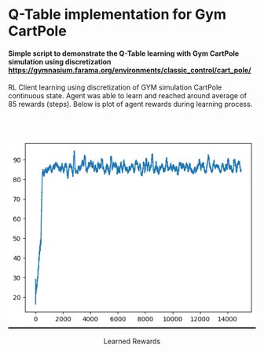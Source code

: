 # Q-Table implementation for Gym CartPole
#### Simple script to demonstrate the Q-Table learning with Gym CartPole simulation using discretization https://gymnasium.farama.org/environments/classic_control/cart_pole/
RL Client learning using discretization of GYM simulation CartPole continuous state.
Agent was able to learn and reached around average of 85 rewards (steps).
Below is plot of agent rewards during learning process.

<br><br>
<div align="center">
  <img src="../Assets/Q-Table-CartPole-Discretization-Rewards.png" alt="Learned Rewards" title="Learned rewards" />
  <p>Learned Rewards</p>
</div>
